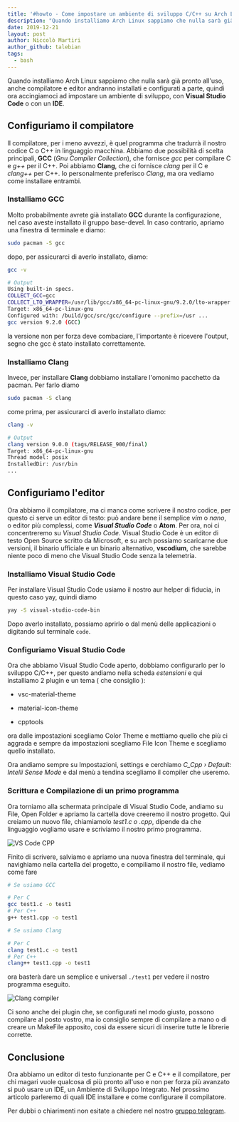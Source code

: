 ```yaml
---
title: '#howto - Come impostare un ambiente di sviluppo C/C++ su Arch Linux'
description: "Quando installiamo Arch Linux sappiamo che nulla sarà già pronto all'uso, anche compilatore e editor andranno installati e configur.."
date: 2019-12-21
layout: post
author: Niccolò Martiri
author_github: talebian
tags:
  - bash
---
```

Quando installiamo Arch Linux sappiamo che nulla sarà già pronto all'uso, anche compilatore e editor andranno installati e configurati a parte, quindi ora accingiamoci ad impostare un ambiente di sviluppo, con **Visual Studio Code** o con un **IDE**.

## Configuriamo il compilatore

Il compilatore, per i meno avvezzi, è quel programma che tradurrà il nostro codice C o C++ in linguaggio macchina. Abbiamo due possibilità di scelta principali, **GCC** (_Gnu Compiler Collection_), che fornisce _gcc_ per compilare C e _g++_ per il C++. Poi abbiamo **Clang**, che ci fornisce _clang_ per il C e _clang++_ per C++. Io personalmente preferisco _Clang_, ma ora vediamo come installare entrambi.

### Installiamo GCC

Molto probabilmente avrete già installato **GCC** durante la configurazione, nel caso aveste installato il gruppo base-devel. In caso contrario, apriamo una finestra di terminale e diamo:

```bash
sudo pacman -S gcc
```

dopo, per assicurarci di averlo installato, diamo:

```bash
gcc -v

# Output
Using built-in specs.
COLLECT_GCC=gcc
COLLECT_LTO_WRAPPER=/usr/lib/gcc/x86_64-pc-linux-gnu/9.2.0/lto-wrapper
Target: x86_64-pc-linux-gnu
Configured with: /build/gcc/src/gcc/configure --prefix=/usr ...
gcc version 9.2.0 (GCC)
```

la versione non per forza deve combaciare, l'importante è ricevere l'output, segno che gcc è stato installato correttamente.

### Installiamo Clang

Invece, per installare **Clang** dobbiamo installare l'omonimo pacchetto da pacman. Per farlo diamo

```bash
sudo pacman -S clang
```

come prima, per assicurarci di averlo installato diamo:

```bash
clang -v                                                                   

# Output
clang version 9.0.0 (tags/RELEASE_900/final)
Target: x86_64-pc-linux-gnu
Thread model: posix
InstalledDir: /usr/bin
...
```
## Configuriamo l'editor

Ora abbiamo il compilatore, ma ci manca come scrivere il nostro codice, per questo ci serve un editor di testo: può andare bene il semplice _vim_ o _nano_, o editor più complessi, come **_Visual Studio Code_** o **Atom**. Per ora, noi ci concentreremo su _Visual Studio Code_. Visual Studio Code è un editor di testo Open Source scritto da Microsoft, e su arch possiamo scaricarne due versioni, il binario ufficiale e un binario alternativo, **vscodium**, che sarebbe niente poco di meno che Visual Studio Code senza la telemetria. 

### Installiamo Visual Studio Code

Per installare Visual Studio Code usiamo il nostro aur helper di fiducia, in questo caso yay, quindi diamo

```bash
yay -S visual-studio-code-bin
```

Dopo averlo installato, possiamo aprirlo o dal menù delle applicazioni o digitando sul terminale `code`.

### Configuriamo Visual Studio Code

Ora che abbiamo Visual Studio Code aperto, dobbiamo configurarlo per lo sviluppo C/C++, per questo andiamo nella scheda _estensioni_ e qui installiamo 2 plugin e un tema ( che consiglio ):

- vsc-material-theme

- material-icon-theme
- cpptools

ora dalle impostazioni scegliamo Color Theme e mettiamo quello che più ci aggrada e sempre da impostazioni scegliamo File Icon Theme e scegliamo quello installato.

Ora andiamo sempre su Impostazioni, settings e cerchiamo _C_Cpp › Default: Intelli Sense Mode_ e dal menù a tendina scegliamo il compiler che useremo.

### Scrittura e Compilazione di un primo programma

Ora torniamo alla schermata principale di Visual Studio Code, andiamo su File, Open Folder e apriamo la cartella dove creeremo il nostro progetto. Qui creiamo un nuovo file, chiamiamolo _test1.c o .cpp_, dipende da che linguaggio vogliamo usare e scriviamo il nostro primo programma. 

![VS Code CPP](storage/IMG_20191220_225106_321.jpg)

Finito di scrivere, salviamo e apriamo una nuova finestra del terminale, qui navighiamo nella cartella del progetto, e compiliamo il nostro file, vediamo come fare

```bash
# Se usiamo GCC

# Per C
gcc test1.c -o test1
# Per C++
g++ test1.cpp -o test1

# Se usiamo Clang

# Per C
clang test1.c -o test1
# Per C++
clang++ test1.cpp -o test1
```

ora basterà dare un semplice e universal `./test1` per vedere il nostro programma eseguito.

![Clang compiler](storage/IMG_20191220_225109_504.jpg)

Ci sono anche dei plugin che, se configurati nel modo giusto, possono compilare al posto vostro, ma io consiglio sempre di compilare a mano o di creare un MakeFile apposito, così da essere sicuri di inserire tutte le librerie corrette.

## Conclusione

Ora abbiamo un editor di testo funzionante per C e C++ e il compilatore, per chi magari vuole qualcosa di più pronto all'uso e non per forza più avanzato si può usare un IDE, un Ambiente di Sviluppo Integrato. Nel prossimo articolo parleremo di quali IDE installare e come configurare il compilatore.

Per dubbi o chiarimenti non esitate a chiedere nel nostro <a href="https://linuxhub.it/t.me/gentedilinux">gruppo telegram</a>.